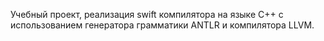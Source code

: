 Учебный проект, реализация swift компилятора на языке С++ с использованием генератора грамматики ANTLR и компилятора LLVM.
